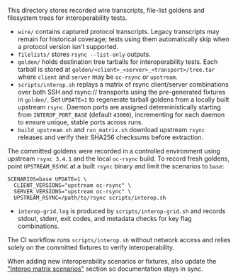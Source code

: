 This directory stores recorded wire transcripts, file-list goldens and
filesystem trees for interoperability tests.

- `wire/` contains captured protocol transcripts. Legacy transcripts may
  remain for historical coverage; tests using them automatically skip when
  a protocol version isn't supported.
- `filelists/` stores `rsync --list-only` outputs.
- `golden/` holds destination tree tarballs for interoperability tests. Each
  tarball is stored at
  `golden/<client>_<server>_<transport>/tree.tar` where `client` and `server`
  may be `oc-rsync` or `upstream`.
- `scripts/interop.sh` replays a matrix of rsync client/server combinations over both
  SSH and rsync:// transports using the pre-generated fixtures in `golden/`.
  Set `UPDATE=1` to regenerate tarball goldens from a locally built upstream
  `rsync`. Daemon ports are assigned deterministically starting from
  `INTEROP_PORT_BASE` (default `43000`), incrementing for each daemon to ensure
  unique, stable ports across runs.
- `build_upstream.sh` and `run_matrix.sh` download upstream `rsync` releases and
  verify their SHA256 checksums before extraction.

The committed goldens were recorded in a controlled environment using upstream
`rsync 3.4.1` and the local `oc-rsync` build. To record fresh goldens, point
`UPSTREAM_RSYNC` at a built `rsync` binary and limit the scenarios to `base`:

```
SCENARIOS=base UPDATE=1 \
  CLIENT_VERSIONS="upstream oc-rsync" \
  SERVER_VERSIONS="upstream oc-rsync" \
  UPSTREAM_RSYNC=/path/to/rsync scripts/interop.sh
```
- `interop-grid.log` is produced by `scripts/interop-grid.sh` and records
  stdout, stderr, exit codes, and metadata checks for key flag combinations.

The CI workflow runs `scripts/interop.sh` without network access and relies solely on
the committed fixtures to verify interoperability.

When adding new interoperability scenarios or fixtures, also update the
["Interop matrix scenarios"](../../docs/gaps.md#interop-matrix-scenarios)
section so documentation stays in sync.
